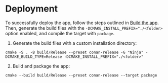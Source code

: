 # Deployment

To successfully deploy the app, follow the steps outlined in [Build the app](getting-started.md#build-the-app). Then, generate the build files with the `-DCMAKE_INSTALL_PREFIX="./<folder>` option enabled, and compile the target with `package`.

1. Generate the build files with a custom installation directory:
```console
cmake -S . -B build/Release --preset conan-release -G "Ninja" -DCMAKE_BUILD_TYPE=Release -DCMAKE_INSTALL_PREFIX="./<folder>"
```

2. Build and package the app:
```console
cmake --build build/Release --preset conan-release --target package
```